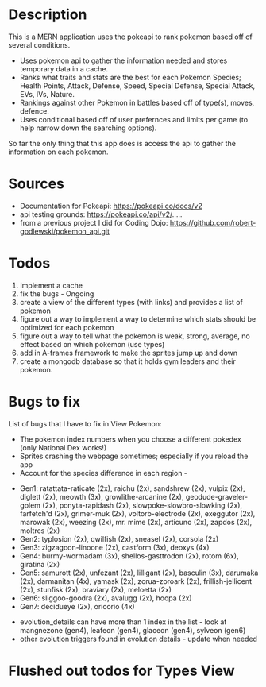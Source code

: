 # Description
This is a MERN application uses the pokeapi to rank pokemon based off of several conditions.
* Uses pokemon api to gather the information needed and stores temporary data in a cache.
* Ranks what traits and stats are the best for each Pokemon Species; Health Points, Attack, Defense, Speed, Special Defense, Special Attack, EVs, IVs, Nature.
* Rankings against other Pokemon in battles based off of type(s), moves, defence.
* Uses conditional based off of user prefernces and limits per game (to help narrow down the searching options).

So far the only thing that this app does is access the api to gather the information on each pokemon.

# Sources
* Documentation for Pokeapi: https://pokeapi.co/docs/v2
* api testing grounds: https://pokeapi.co/api/v2/.....
* from a previous project I did for Coding Dojo: https://github.com/robert-godlewski/pokemon_api.git

# Todos
1. Implement a cache
2. fix the bugs - Ongoing
3. create a view of the different types (with links) and provides a list of pokemon
4. figure out a way to implement a way to determine which stats should be optimized for each pokemon
5. figure out a way to tell what the pokemon is weak, strong, average, no effect based on which pokemon (use types)
6. add in A-frames framework to make the sprites jump up and down
7. create a mongodb database so that it holds gym leaders and their pokemon.

# Bugs to fix
List of bugs that I have to fix in View Pokemon:
* The pokemon index numbers when you choose a different pokedex (only National Dex works!)
* Sprites crashing the webpage sometimes; especially if you reload the app
* Account for the species difference in each region - 
- Gen1: ratattata-raticate (2x), raichu (2x), sandshrew (2x), vulpix (2x), diglett (2x), meowth (3x), growlithe-arcanine (2x), geodude-graveler-golem (2x), ponyta-rapidash (2x), slowpoke-slowbro-slowking (2x), farfetch'd (2x), grimer-muk (2x), voltorb-electrode (2x), exeggutor (2x), marowak (2x), weezing (2x), mr. mime (2x), articuno (2x), zapdos (2x), moltres (2x)
- Gen2: typlosion (2x), qwilfish (2x), sneasel (2x), corsola (2x)
- Gen3: zigzagoon-linoone (2x), castform (3x), deoxys (4x)
- Gen4: burmy-wormadam (3x), shellos-gasttrodon (2x), rotom (6x), giratina (2x)
- Gen5: samurott (2x), unfezant (2x), lilligant (2x), basculin (3x), darumaka (2x), darmanitan (4x), yamask (2x), zorua-zoroark (2x), frillish-jellicent (2x), stunfisk (2x), braviary (2x), meloetta (2x)
- Gen6: sliggoo-goodra (2x), avalugg (2x), hoopa (2x)
- Gen7: decidueye (2x), oricorio (4x)
* evolution_details can have more than 1 index in the list - look at mangnezone (gen4), leafeon (gen4), glaceon (gen4), sylveon (gen6)
* other evolution triggers found in evolution details - update when needed

# Flushed out todos for Types View
